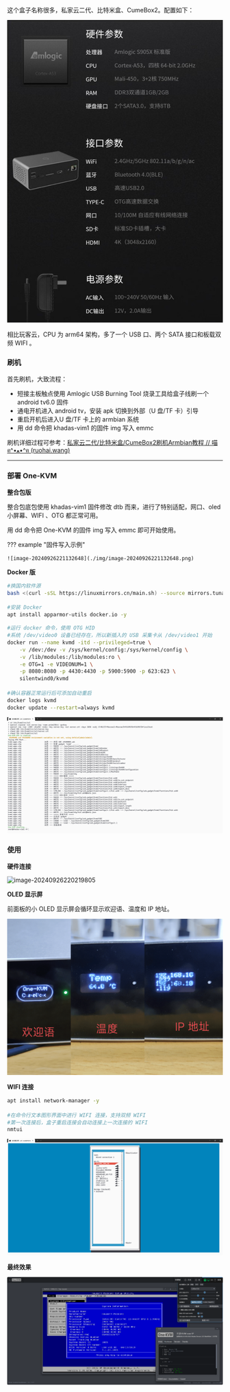 这个盒子名称很多，私家云二代、比特米盒、CumeBox2。配置如下：

![私家云二代配置](img/c9ab7f618a59539cf998cf00a5f8ee26.png)

相比玩客云，CPU 为 arm64 架构，多了一个 USB 口、两个 SATA 接口和板载双频 WIFI 。

### 刷机

首先刷机，大致流程：

- 短接主板触点使用 Amlogic USB Burning Tool 烧录工具给盒子线刷一个 android tv6.0 固件
- 通电开机进入 android tv，安装 apk 切换到外部（U 盘/TF 卡）引导
- 重启开机后进入U 盘/TF 卡上的 armbian 系统
- 用 dd 命令把 khadas-vim1 的固件 img 写入 emmc 

刷机详细过程可参考：[私家云二代/比特米盒/CumeBox2刷机Armbian教程 // 喵ฅ^•ﻌ•^ฅ (ruohai.wang)](https://ruohai.wang/202404/cumebox2-install-armbian/)




****


### 部署 One-KVM

**整合包版**

整合包底包使用 khadas-vim1 固件修改 dtb 而来，进行了特别适配，网口、oled 小屏幕、WIFI 、OTG 都正常可用。

用 dd 命令把 One-KVM 的固件 img 写入 emmc 即可开始使用。

??? example "固件写入示例"

    ![image-20240926221132648](./img/image-20240926221132648.png)

**Docker 版**

```bash
#换国内软件源
bash <(curl -sSL https://linuxmirrors.cn/main.sh) --source mirrors.tuna.tsinghua.edu.cn --protocol https --upgrade-software false

#安装 Docker
apt install apparmor-utils docker.io -y
```

```bash
#运行 docker 命令，使用 OTG HID
#系统 /dev/video0 设备已经存在，所以新插入的 USB 采集卡从 /dev/video1 开始
docker run --name kvmd -itd --privileged=true \
    -v /dev:/dev -v /sys/kernel/config:/sys/kernel/config \
    -v /lib/modules:/lib/modules:ro \
    -e OTG=1 -e VIDEONUM=1 \
    -p 8080:8080 -p 4430:4430 -p 5900:5900 -p 623:623 \
    silentwind0/kvmd
    
#确认容器正常运行后可添加自动重启
docker logs kvmd
docker update --restart=always kvmd
```

![image-20240926220902937](./img/image-20240926220902937.png)

### 使用

**硬件连接**

![image-20240926220219805](./img/image-20240926220219805.png)

**OLED 显示屏**

前面板的小 OLED 显示屏会循环显示欢迎语、温度和 IP 地址。

![oled](./img/1730628391056.png)


**WIFI 连接**

```bash
apt install network-manager -y

#在命令行文本图形界面中进行 WIFI 连接，支持双频 WIFI
#第一次连接后，盒子重启连接会自动连接上一次连接的 WIFI
nmtui
```

![image-20240926220204960](./img/image-20240926220204960.png)

**最终效果**

![image-20240926220156381](./img/image-20240926220156381.png)